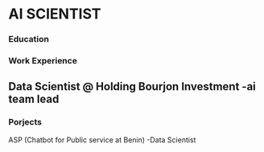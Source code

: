 # AI SCIENTIST 
### Education

### Work Experience 
Data Scientist @ Holding Bourjon Investment 
-ai team lead 
-

### Porjects 
ASP (Chatbot for Public service at Benin)
-Data Scientist 
